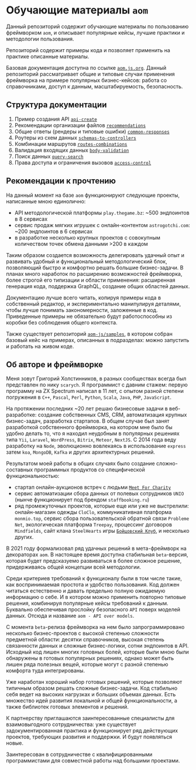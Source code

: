 # Обучающие материалы `aom`

Данный репозиторий содержит обучающие материалы по пользованию фреймворком `aom`, и описывает
популярные кейсы, лучшие практики и методологии пользования.

Репозиторий содержит примеры кода и позволяет применить на практике описанные материалы.

Базовая документация доступна по ссылке [`aom.js.org`](https://aom.js.org). Данный репозиторий рассматривает
общие и типовые случаи применения фреймворка на примере популярных бизнес-кейсов: работа со справочниками,
доступ к данным, масштабируемость, безопасность.

## Структура документации

1. Пример создания API [`api-create`](./1-api-create/readme.md)
2. Рекомендации организации файлов [`recommendations`](./2-recommendations/readme.md)
3. Общие ответы (рендеры и типовые ошибки) [`common-responses`](./7-common-responses/readme.md)
4. Роутеры из схем данных [`schemas-to-controllers`](./3-schemas-to-controllers/readme.md)
5. Комбинации маршрутов [`routes-combinations`](./4-routes-combinations/readme.md)
6. Валидация входящих данных [`body-validation`](./5-body-validation/readme.md)
7. Поиск данных [`query-search`](./6-query-search/)
8. Права доступа и ограничения вызовов [`access-control`](./8-access-control/readme.md)

## Рекомендации к прочтению

На данный момент на базе `aom` функционируют следующие проекты, написанные мною единолично:

- API методологической платформы `play.thegame.bz`: ~500 эндпоинтов в 8 сервисах
- сервис продаж мягких игрушек с онлайн-контентом `astrogotchi.com`: ~200 эндпоинтов в 6 сервисах
- в разработке несколько крупных проектов с совокупным количеством точек обмена данными >200 в каждом

Таким образом создается возможность делегировать удачный опыт и развивать удобный и функциональный
методологический блок, позволяющий быстро и комфортно решать большие бизнес-задачи. В планах много
наработок по расширению возможностей фреймворка, более строгой его типизации и области применения:
расширенная генерация кода, поддержка GraphQL, создание общих областей данных.

Документацию лучше всего читать, копируя примеры кода в собственный редактор, и экспериментально манипулируя
деталями, чтобы лучше понимать закономерности, заложенные в код. Приведенные примеры не обязательно будут
работоспособны из коробки без соблюдения общего контекста.

Также существует репозиторий [`aom-js/samples`](https://github.com/aom-js/samples), в котором собран
базовый кейс на примерах, описанных в подразделах: можно запустить и работать на живом коде.

## Об авторе и фреймворке

Меня зовут Григорий Холстинников, в разных сообществах всегда был представлен по нику `scarych`.
Я программист с давним стажем: первую программу на ZX Spectrum написал в 11 лет, с опытом разной
степени погружения в `C++`, `Pascal`, `Perl`, `Python`, `Scala`, `Java`, `PHP`, `JavaScript`.

На протяжении последних ~20 лет решаю бизнесовые задачи в веб-разработке: создание собственных CMS, CRM,
автоматизация крупных бизнес-задач, разработка стартапов. В общем случае был занят разработкой собственного
фреймворка, на котором мне было бы удобно делать то, что я находил неудобным в популярных решениях типа `Yii`,
`Laravel`, `WordPress`, `Bitrix`, `Meteor`, `NextJS`. С 2014 года веду разработку на `Node`, эволюционно
вовлекаясь в использование `express` затем `koa`, `MongoDB`, `Kafka` и других архитектурных решений.

Результатом моей работы в общих случаях было создание сложно-составных программных продуктов со
специфической функциональностью:

- стартап онлайн-аукционов встреч с людьми [`Meet For Charity`](https://meetforcharity.today)
- сервис автоматизации сбора данных от полевых сотрудников `UNIO` (нынче функционирует под брендом `staffbooking.ru`)
- ряд промежуточных проектов, которые еще или уже не выстрелили: онлайн-магазин одежды `CloClo`, коммуникативная
  платформа `monmio.top`, сервис сбора пользовательской обратной связи `Probleme Net`, экологическая платформа `Treepay`,
  процессинг договоров `Mindfields`, сайт клана `SteelHearts` игры [`Бойцовский Клуб`](https://www.combats.com), 
  и несколько других.

В 2021 году формализовал ряд удачных решений в мета-фреймворк на декораторах `aom`. В настоящее время
доступна стабильная `beta`-версия, которая будет предсказуемо развиваться в более сложное решение,
придерживаясь общей концепции всей методологии.

Среди критериев требований к функционалу были в том числе такие, как воспринимаемая простота и удобство пользования.
Код должен читаться естественно и давать предельно полную ожидаемую информацию о себе. И в котором можно применить
повторно типовые решения, комбинируя популярные кейсы требований к данным. Буквально обеспечивая прослойку
безопасного `API` поверх моделей данных. Отсюда и название `aom - API over models`.

С момента `beta`-релиза фреймворка на нем было запрограммировано несколько бизнес-проектов с высокой степенью
сложности предметной области: десятки справочников, высокая степень связанности данных и сложные бизнес-логики,
сотни эндпоинтов в API. Исходный код лишен многих головных болей, которые были мною были обнаружены в готовых
популярных решениях, однако может быть лишен ряда полезных вещей, которые могут с разной степенью комфорта туда
интегрированы.

Уже наработан хороший набор готовых решений, которые позволяют типичным образом решать сложные бизнес-задачи.
Код стабильно себя ведет на высоких нагрузках и больших объемах данных. Есть множество идей развития локальной
и общей функциональности, а также библиотек готовых элементов и решений.

К партнерству приглашаются заинтересованные специалисты для взаимовыгодного сотрудничества: уже существует
задокументированная практика и функционирует ряд действующих проектов, требующих развития и поддержки. И будут
появляться новые.

Заинтересован в сотрудничестве с квалифицированными программистами для совместной работы над большими проектами.
